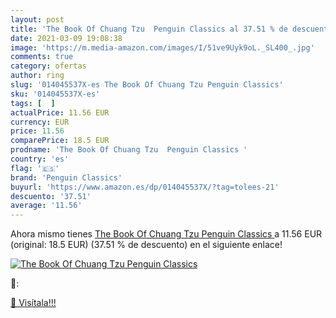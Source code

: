 ```yaml
---
layout: post
title: 'The Book Of Chuang Tzu  Penguin Classics al 37.51 % de descuento'
date: 2021-03-09 19:08:38
image: 'https://m.media-amazon.com/images/I/51ve9Uyk9oL._SL400_.jpg'
comments: true
category: ofertas
author: ring
slug: '014045537X-es The Book Of Chuang Tzu Penguin Classics'
sku: '014045537X-es'
tags: [  ]
actualPrice: 11.56 EUR
currency: EUR
price: 11.56
comparePrice: 18.5 EUR
prodname: 'The Book Of Chuang Tzu  Penguin Classics '
country: 'es'
flag: '🇪🇸'
brand: 'Penguin Classics'
buyurl: 'https://www.amazon.es/dp/014045537X/?tag=tolees-21'
descuento: '37.51'
average: '11.56'
---
```


Ahora mismo tienes [The Book Of Chuang Tzu  Penguin Classics ](https://www.amazon.es/dp/014045537X/?tag=tolees-21) a 11.56 EUR (original: 18.5 EUR) (37.51 %  de descuento) en el siguiente enlace!

[![The Book Of Chuang Tzu  Penguin Classics](https://m.media-amazon.com/images/I/51ve9Uyk9oL._SL400_.jpg)](https://www.amazon.es/dp/014045537X/?tag=tolees-21)

🔎:


[🛒 Visítala!!!](https://www.amazon.es/dp/014045537X/?tag=tolees-21)
